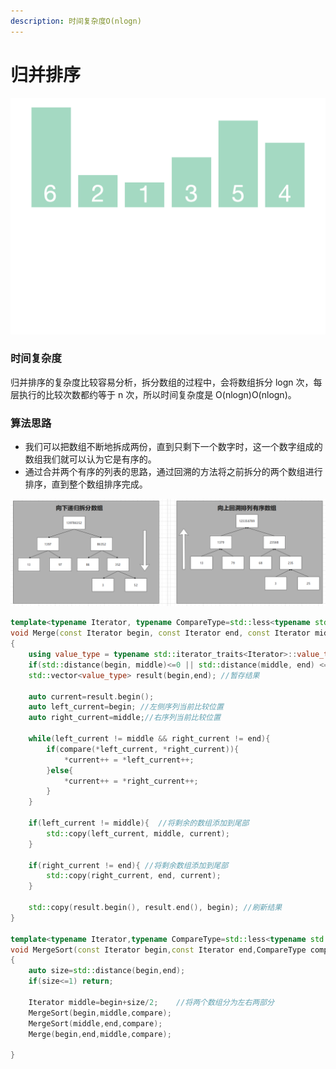 ```yaml
---
description: 时间复杂度O(nlogn)
---
```


# 归并排序

![](../.gitbook/assets/1611902389uqhjfe-gui-bing-pai-xu-.gif)

### 时间复杂度

归并排序的复杂度比较容易分析，拆分数组的过程中，会将数组拆分 logn 次，每层执行的比较次数都约等于 n 次，所以时间复杂度是 O\(nlogn\)O\(nlogn\)。

### 算法思路

* 我们可以把数组不断地拆成两份，直到只剩下一个数字时，这一个数字组成的数组我们就可以认为它是有序的。
* 通过合并两个有序的列表的思路，通过回溯的方法将之前拆分的两个数组进行排序，直到整个数组排序完成。

![](../.gitbook/assets/image%20%2823%29.png)

```cpp
template<typename Iterator, typename CompareType=std::less<typename std::iterator_traits<Iterator>::value_tpye>>
void Merge(const Iterator begin, const Iterator end, const Iterator middle, CompareType compare= CompareType())
{
    using value_type = typename std::iterator_traits<Iterator>::value_type;// 迭代器指向对象的值类型
    if(std::distance(begin, middle)<=0 || std::distance(middle, end) <= 0) return;
    std::vector<value_type> result(begin,end); //暂存结果

    auto current=result.begin();
    auto left_current=begin; //左侧序列当前比较位置
    auto right_current=middle;//右序列当前比较位置 

    while(left_current != middle && right_current != end){
        if(compare(*left_current, *right_current)){
            *current++ = *left_current++;
        }else{
            *current++ = *right_current++;
        }
    }

    if(left_current != middle){  //将剩余的数组添加到尾部
        std::copy(left_current, middle, current);
    }

    if(right_current != end){ //将剩余数组添加到尾部
        std::copy(right_current, end, current);
    }

    std::copy(result.begin(), result.end(), begin); //刷新结果
}

template<typename Iterator,typename CompareType=std::less<typename std::iterator_traits<Iterator>::value_type>>
void MergeSort(const Iterator begin,const Iterator end,CompareType compare=CompareType())
{
    auto size=std::distance(begin,end);
    if(size<=1) return;
    
    Iterator middle=begin+size/2;    //将两个数组分为左右两部分
    MergeSort(begin,middle,compare); 
    MergeSort(middle,end,compare);
    Merge(begin,end,middle,compare);
    
}
```

